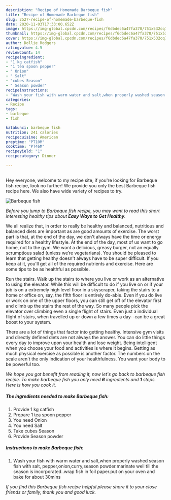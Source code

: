 ```yaml
---
description: "Recipe of Homemade Barbeque fish"
title: "Recipe of Homemade Barbeque fish"
slug: 2527-recipe-of-homemade-barbeque-fish
date: 2020-11-03T17:33:00.652Z
image: https://img-global.cpcdn.com/recipes/f6dbdec6a47fa370/751x532cq70/barbeque-fish-recipe-main-photo.jpg
thumbnail: https://img-global.cpcdn.com/recipes/f6dbdec6a47fa370/751x532cq70/barbeque-fish-recipe-main-photo.jpg
cover: https://img-global.cpcdn.com/recipes/f6dbdec6a47fa370/751x532cq70/barbeque-fish-recipe-main-photo.jpg
author: Dollie Rodgers
ratingvalue: 4.5
reviewcount: 14
recipeingredient:
- "1 kg catfish"
- "1 tea spoon pepper"
- " Onion"
- " Salt"
- "cubes Season"
- " Season powder"
recipeinstructions:
- "Wash your fish with warm water and salt,when properly washed season fish with salt, pepper,onion,curry,season powder.marinate well till the season is incorporated..wrap fish in foil paper.put on your oven and bake for about 30mins"
categories:
- Recipe
tags:
- barbeque
- fish

katakunci: barbeque fish 
nutrition: 241 calories
recipecuisine: American
preptime: "PT10M"
cooktime: "PT46M"
recipeyield: "1"
recipecategory: Dinner

---
```

<br>
Hey everyone, welcome to my recipe site, if you're looking for Barbeque fish recipe, look no further! We provide you only the best Barbeque fish recipe here. We also have wide variety of recipes to try.
<br>


![Barbeque fish](https://img-global.cpcdn.com/recipes/f6dbdec6a47fa370/751x532cq70/barbeque-fish-recipe-main-photo.jpg)

<i>Before you jump to Barbeque fish recipe, you may want to read this short interesting healthy tips about <strong>Easy Ways to Get Healthy</strong>.</i>

We all realize that, in order to really be healthy and balanced, nutritious and balanced diets are important as are good amounts of exercise. The worst part is that, at the end of the day, we don't always have the time or energy required for a healthy lifestyle. At the end of the day, most of us want to go home, not to the gym. We want a delicious, greasy burger, not an equally scrumptious salad (unless we’re vegetarians). You should be pleased to learn that getting healthy doesn't always have to be super difficult. If you keep at it, you'll get all of the required nutrients and exercise. Here are some tips to be as healthful as possible.

Run the stairs. Walk up the stairs to where you live or work as an alternative to using the elevator. While this will be difficult to do if you live on or if your job is on a extremely high level floor in a skyscraper, taking the stairs to a home or office on, say, the fifth floor is entirely do-able. Even if you do live or work on one of the upper floors, you can still get off of the elevator first and climb up the stairs the rest of the way. So many people pick the elevator over climbing even a single flight of stairs. Even just a individual flight of stairs, when travelled up or down a few times a day--can be a great boost to your system. 

There are a lot of things that factor into getting healthy. Intensive gym visits and directly defined diets are not always the answer. You can do little things every day to improve upon your health and lose weight. Being intelligent when you choose your food and activities is where it begins. Getting as much physical exercise as possible is another factor. The numbers on the scale aren't the only indication of your healthfulness. You want your body to be powerful too. 


<i>We hope you got benefit from reading it, now let's go back to barbeque fish recipe. To make barbeque fish you only need <strong>6</strong> ingredients and <strong>1</strong> steps. Here is how you cook it.
</i>

##### The ingredients needed to make Barbeque fish:

1. Provide 1 kg catfish
1. Prepare 1 tea spoon pepper
1. You need  Onion
1. You need  Salt
1. Take cubes Season
1. Provide  Season powder


##### Instructions to make Barbeque fish:

1. Wash your fish with warm water and salt,when properly washed season fish with salt, pepper,onion,curry,season powder.marinate well till the season is incorporated..wrap fish in foil paper.put on your oven and bake for about 30mins


<i>If you find this Barbeque fish recipe helpful please share it to your close friends or family, thank you and good luck.</i>
